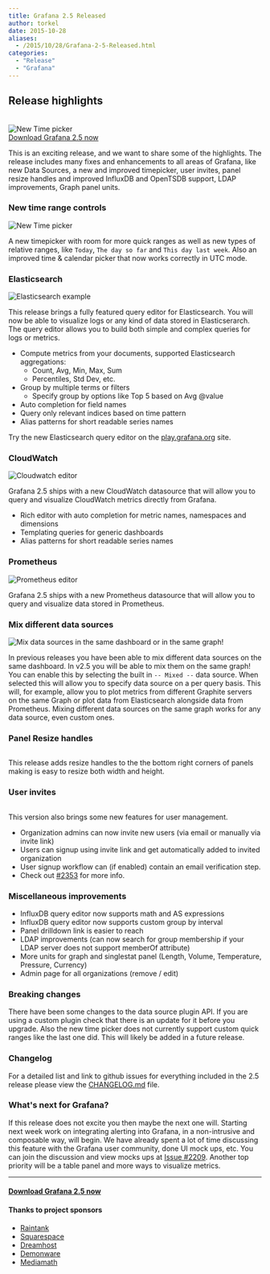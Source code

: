 ```yaml
---
title: Grafana 2.5 Released
author: torkel
date: 2015-10-28
aliases:
  - /2015/10/28/Grafana-2-5-Released.html
categories:
  - "Release"
  - "Grafana"
---
```


## Release highlights
<br>
<img class="no-shadow" src="/assets/img/blog/grafana_2_5_graphic.png" alt="New Time picker">

<div class="text-center">
  <a class="button primary radius" href="https://grafana.com/get">Download Grafana 2.5 now</a>
</div>

This is an exciting release, and we want to share some of the highlights. The release includes many
fixes and enhancements to all areas of Grafana, like new Data Sources, a new and improved timepicker,
user invites, panel resize handles and improved InfluxDB and OpenTSDB support, LDAP improvements, Graph
panel units.

### New time range controls
<img src="/assets/img/features/timepicker.png" alt="New Time picker">

A new timepicker with room for more quick ranges as well as new types of relative ranges, like `Today`,
`The day so far` and `This day last week`. Also an improved time & calendar picker that now works
correctly in UTC mode.

### Elasticsearch

<img src="/assets/img/features/elasticsearch_metrics_ex1.png" alt="Elasticsearch example">
<br>

This release brings a fully featured query editor for Elasticsearch. You will now be able to visualize
logs or any kind of data stored in Elasticserarch. The query editor allows you to build both simple
and complex queries for logs or metrics.

- Compute metrics from your documents, supported Elasticsearch aggregations:
  - Count, Avg, Min, Max, Sum
  - Percentiles, Std Dev, etc.
- Group by multiple terms or filters
  - Specify group by options like Top 5 based on Avg @value
- Auto completion for field names
- Query only relevant indices based on time pattern
- Alias patterns for short readable series names

Try the new Elasticsearch query editor on the [play.grafana.org](http://play.grafana.org/dashboard/db/elasticsearch-metrics) site.

### CloudWatch

<img src="/assets/img/features/cloudwatch.png" alt="Cloudwatch editor">

Grafana 2.5 ships with a new CloudWatch datasource that will allow you to query and visualize CloudWatch
metrics directly from Grafana.

- Rich editor with auto completion for metric names, namespaces and dimensions
- Templating queries for generic dashboards
- Alias patterns for short readable series names

### Prometheus

<img src="/assets/img/features/prometheus_editor.png" alt="Prometheus editor">

Grafana 2.5 ships with a new Prometheus datasource that will allow you to query and visualize data
stored in Prometheus.


### Mix different data sources
<img src="/assets/img/features/mixed_data.png" alt="Mix data sources in the same dashboard or in the same graph!">

In previous releases you have been able to mix different data sources on the same dashboard. In v2.5 you
will be able to mix them on the same graph! You can enable this by selecting the built in `-- Mixed --` data source.
When selected this will allow you to specify data source on a per query basis. This will, for example, allow you
to plot metrics from different Graphite servers on the same Graph or plot data from Elasticsearch alongside
data from Prometheus. Mixing different data sources on the same graph works for any data source, even custom ones.

### Panel Resize handles
<img src="/assets/img/features/panel_resize.gif" alt="">

This release adds resize handles to the the bottom right corners of panels making is easy to resize both width and height.

### User invites
<img src="/assets/img/features/org_invite.png" alt="">

This version also brings some new features for user management.

- Organization admins can now invite new users (via email or manually via invite link)
- Users can signup using invite link and get automatically added to invited organization
- User signup workflow can (if enabled) contain an email verification step.
- Check out [#2353](https://github.com/grafana/grafana/issues/2353) for more info.

### Miscellaneous improvements

- InfluxDB query editor now supports math and AS expressions
- InfluxDB query editor now supports custom group by interval
- Panel drilldown link is easier to reach
- LDAP improvements (can now search for group membership if your LDAP server does not support memberOf attribute)
- More units for graph and singlestat panel (Length, Volume, Temperature, Pressure, Currency)
- Admin page for all organizations (remove / edit)

### Breaking changes
There have been some changes to the data source plugin API. If you are using a custom plugin check that there is an update for it before you upgrade. Also
the new time picker does not currently support custom quick ranges like the last one did. This will likely be added in a
future release.

### Changelog
For a detailed list and link to github issues for everything included in the 2.5 release please
view the [CHANGELOG.md](https://github.com/grafana/grafana/blob/master/CHANGELOG.md) file.

### What's next for Grafana?
If this release does not excite you then maybe the next one will. Starting next week work on integrating
alerting into Grafana, in a non-intrusive and composable way, will begin. We have already spent a lot of
time discussing this feature with the Grafana user community, done UI mock ups, etc. You can join the
discussion and view mocks ups at [Issue #2209](https://github.com/grafana/grafana/issues/2209). Another top
priority will be a table panel and more ways to visualize metrics.

- - -

#### <a href="https://grafana.com/get">Download Grafana 2.5 now</a>

#### Thanks to project sponsors
* [Raintank](http://raintank.io)
* [Squarespace](http://www.squarespace.com)
* [Dreamhost](http://www.dreamhost.com)
* [Demonware](http://www.demonware.net)
* [Mediamath](https://developer.mediamath.com/OpenSource)
